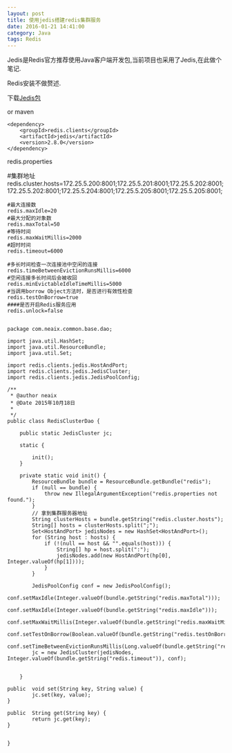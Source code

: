 ```yaml
---
layout: post
title: 使用jedis搭建redis集群服务
date: 2016-01-21 14:41:00
category: Java
tags: Redis
---
```


Jedis是Redis官方推荐使用Java客户端开发包,当前项目也采用了Jedis,在此做个笔记.

Redis安装不做赘述.

下载[Jedis包](http://central.maven.org/maven2/redis/clients/jedis/2.8.0/jedis-2.8.0.jar)  

or maven

	<dependency>
		<groupId>redis.clients</groupId>
		<artifactId>jedis</artifactId>
		<version>2.8.0</version>
	</dependency>


redis.properties


#集群地址
	redis.cluster.hosts=172.25.5.200:8001;172.25.5.201:8001;172.25.5.202:8001;172.25.5.202:8001;172.25.5.204:8001;172.25.5.205:8001;172.25.5.205:8001;
	
	#最大连接数  
	redis.maxIdle=20
	#最大分配的对象数   
	redis.maxTotal=50
	#等待时间
	redis.maxWaitMillis=2000
	#超时时间
	redis.timeout=6000
	
	#多长时间检查一次连接池中空闲的连接
	redis.timeBetweenEvictionRunsMillis=6000
	#空闲连接多长时间后会被收回
	redis.minEvictableIdleTimeMillis=5000
	#当调用borrow Object方法时，是否进行有效性检查  
	redis.testOnBorrow=true
	####是否开启Redis服务应用
	redis.unlock=false


	package com.neaix.common.base.dao;
	
	import java.util.HashSet;
	import java.util.ResourceBundle;
	import java.util.Set;
	
	import redis.clients.jedis.HostAndPort;
	import redis.clients.jedis.JedisCluster;
	import redis.clients.jedis.JedisPoolConfig;
	
	/**
	 * @author neaix
	 * @Date 2015年10月18日
	 * 
	 */
	public class RedisClusterDao {
	
	    public static JedisCluster jc;
	
	    static {
	
	        init();
	    }
	
	    private static void init() {
	        ResourceBundle bundle = ResourceBundle.getBundle("redis");
	        if (null == bundle) {
	            throw new IllegalArgumentException("redis.properties not found.");
	        }
	        // 拿到集群服务器地址
	        String clusterHosts = bundle.getString("redis.cluster.hosts");
	        String[] hosts = clusterHosts.split(";");
	        Set<HostAndPort> jedisNodes = new HashSet<HostAndPort>();
	        for (String host : hosts) {
	            if (!(null == host && "".equals(host))) {
	                String[] hp = host.split(":");
	                jedisNodes.add(new HostAndPort(hp[0], Integer.valueOf(hp[1])));
	            }
	        }
	
	        JedisPoolConfig conf = new JedisPoolConfig();
	        conf.setMaxIdle(Integer.valueOf(bundle.getString("redis.maxTotal")));
	        conf.setMaxIdle(Integer.valueOf(bundle.getString("redis.maxIdle")));
	        conf.setMaxWaitMillis(Integer.valueOf(bundle.getString("redis.maxWaitMillis")));
	        conf.setTestOnBorrow(Boolean.valueOf(bundle.getString("redis.testOnBorrow")));
	        conf.setTimeBetweenEvictionRunsMillis(Long.valueOf(bundle.getString("redis.timeBetweenEvictionRunsMillis")));
	        jc = new JedisCluster(jedisNodes, Integer.valueOf(bundle.getString("redis.timeout")), conf);
	        
	
	    }
		
	public  void set(String key, String value) {
			jc.set(key, value);
	}

	public  String get(String key) {
			return jc.get(key);
	}
	

	}

